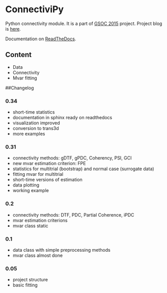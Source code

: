 ConnectiviPy
=========================
Python connectivity module.
It is a part of [GSOC 2015](http://www.google-melange.com/gsoc/project/details/google/gsoc2015/dokato/5649050225344512) project.
Project blog is [here](http://dokato.github.io/connpy-blog/).

Documentation on [ReadTheDocs](http://connectivipy.readthedocs.org/).

## Content

* Data 
* Connectivity
* Mvar fitting

##Changelog

### 0.34
* short-time statistics
* documentation in sphinx ready on readthedocs
* visualization improved
* conversion to trans3d
* more examples

### 0.31
* connectivity methods: gDTF, gPDC, Coherency, PSI, GCI
* new mvar estimation criterion: FPE
* statistics for multitrial (bootstrap) and normal case (surrogate data)
* fitting mvar for multitrial
* short-time versions of estimation
* data plotting
* working example

### 0.2
* connectivity methods: DTF, PDC, Partial Coherence, iPDC
* mvar estimation criterions
* mvar class static

### 0.1
* data class with simple preprocessing methods
* mvar class almost done

### 0.05
* project structure
* basic fitting
